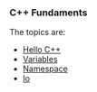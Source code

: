 
### C++ Fundaments

The topics are:

* [Hello C++](https://github.com/robsonoduarte/learn-c-cpp/blob/master/cpp-course/fundaments/hello.cpp)
* [Variables](https://github.com/robsonoduarte/learn-c-cpp/blob/master/cpp-course/fundaments/variables.cpp)
* [Namespace](https://github.com/robsonoduarte/learn-c-cpp/blob/master/cpp-course/fundaments/namespace.cpp)
* [Io](https://github.com/robsonoduarte/learn-c-cpp/blob/master/cpp-course/fundaments/io.cpp)
